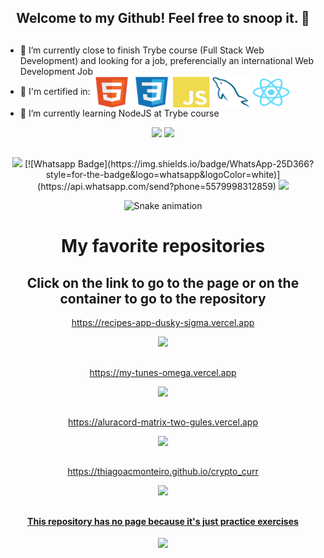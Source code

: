 <div align="center">
  <h2>Welcome to my Github! Feel free to snoop it. 🦝</h2> 
</div>

  ##

- 🔭 I’m currently close to finish Trybe course (Full Stack Web Development) and looking for a job, preferencially an international Web Development Job
- 📕 I'm certified in: <img align="center" alt="Thiago-HTML" height="50" width="60" src="https://raw.githubusercontent.com/devicons/devicon/master/icons/html5/html5-original.svg"> <img align="center" alt="Thiago-CSS" height="50" width="60" src="https://raw.githubusercontent.com/devicons/devicon/master/icons/css3/css3-original.svg"> <img align="center" alt="Thiago-Js" height="50" width="60" src="https://raw.githubusercontent.com/devicons/devicon/master/icons/javascript/javascript-plain.svg"> <img align="center" alt="Thiago-SQL" height="50" width="60" src="https://raw.githubusercontent.com/devicons/devicon/master/icons/mysql/mysql-plain.svg"> <img align="center" alt="Thiago-React" height="50" width="60" src="https://raw.githubusercontent.com/devicons/devicon/master/icons/react/react-original.svg">
- 📖 I’m currently learning NodeJS at Trybe course

<div align="center">
  <img height="165px" margin-right="100px" src="https://github-readme-stats.vercel.app/api?username=thiagoacmonteiro&show_icons=true&theme=chartreuse-dark&include_all_commits=true&count_private=true"/>
  <img height="165em" src="https://github-readme-stats.vercel.app/api/top-langs/?username=thiagoacmonteiro&layout=compact&langs_count=7&theme=chartreuse-dark"/>   

  ##
 
<div> 
  <a href="https://www.linkedin.com/in/thiagoacmonteiro/" target="_blank"><img height="30em" src="https://img.shields.io/badge/-Linkedin-%230077B5?style=for-the-     badge&logo=linkedin&logoColor=white" target="_blank"></a>
  [![Whatsapp Badge](https://img.shields.io/badge/WhatsApp-25D366?style=for-the-badge&logo=whatsapp&logoColor=white)](https://api.whatsapp.com/send?phone=5579998312859)
  <a href="mailto:thiagoacmonteiro@outlook.com" target="_blank"><img height="30em" src="https://img.shields.io/badge/Microsoft_Outlook-0078D4?style=for-the-  badge&logo=microsoft-outlook&logoColor=white" target="_blank"></a> 
  
  ![Snake animation](https://github.com/thiagoacmonteiro/thiagoacmonteiro/blob/output/github-contribution-grid-snake.svg)
 
</div>

# My favorite repositories
## Click on the link to go to the page or on the container to go to the repository
    
https://recipes-app-dusky-sigma.vercel.app
    
<a href="https://github.com/thiagoacmonteiro/recipes-app"><img width="550em" src="https://github-readme-stats.vercel.app/api/pin/?username=thiagoacmonteiro&repo=recipes-app&theme=chartreuse-dark"/>
 
  ##
  
https://my-tunes-omega.vercel.app
  
<a href="https://github.com/thiagoacmonteiro/MyTunes"><img width="550em" src="https://github-readme-stats.vercel.app/api/pin/?username=thiagoacmonteiro&repo=MyTunes&theme=chartreuse-dark"/>
  
  ##
  
https://aluracord-matrix-two-gules.vercel.app
  
<a href="https://github.com/thiagoacmonteiro/aluracord-matrix"><img width="550em" src="https://github-readme-stats.vercel.app/api/pin/?username=thiagoacmonteiro&repo=aluracord-matrix&theme=chartreuse-dark"/>
  
  ##
  
https://thiagoacmonteiro.github.io/crypto_curr
  
<a href="https://github.com/thiagoacmonteiro/cryptocurr"><img width="550em" src="https://github-readme-stats.vercel.app/api/pin/?username=thiagoacmonteiro&repo=cryptocurr&theme=chartreuse-dark"/>
  
  ##
  
#### This repository has no page because it's just practice exercises
<a href="https://github.com/thiagoacmonteiro/Trybe-exercises"><img width="550em" src="https://github-readme-stats.vercel.app/api/pin/?username=thiagoacmonteiro&repo=Trybe-exercises&theme=chartreuse-dark"/>
